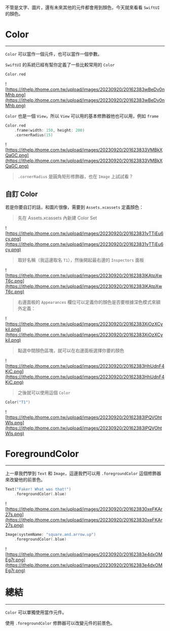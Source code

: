 不管是文字、圖片，還有未來其他的元件都會用到顏色，今天就來看看 `SwiftUI` 的顏色。

# Color
---
`Color` 可以當作一個元件，也可以當作一個參數。

`SwiftUI` 的系統已經有幫你定義了一些比較常用的 `Color` 
```swift
Color.red
```

![https://ithelp.ithome.com.tw/upload/images/20230920/20162383wBeDv0nMhb.png](https://ithelp.ithome.com.tw/upload/images/20230920/20162383wBeDv0nMhb.png)

`Color` 也是一個 `View`，所以 `View` 可以用的基本修飾器他也可以用，例如 `frame`

```swift
Color.red
    .frame(width: 150, height: 200)
    .cornerRadius(15)
```

![https://ithelp.ithome.com.tw/upload/images/20230920/201623833VMBkXQaGC.png](https://ithelp.ithome.com.tw/upload/images/20230920/201623833VMBkXQaGC.png)

> `.cornerRadius` 是圓角矩形修飾器，也在 `Image` 上試試看？

## 自訂 Color

若是你要自訂的話，和圖片很像，需要到 `Assets.xcassets` 定義顏色：

> 先在 Assets.xcassets 內新建 Color Set

![https://ithelp.ithome.com.tw/upload/images/20230920/201623831vTTiEu6cy.png](https://ithelp.ithome.com.tw/upload/images/20230920/201623831vTTiEu6cy.png)

> 取好名稱（我這邊取名 `T1`），然後開起最右邊的 `Inspectors` 面板

![https://ithelp.ithome.com.tw/upload/images/20230920/20162383lKAtpXwT6c.png](https://ithelp.ithome.com.tw/upload/images/20230920/20162383lKAtpXwT6c.png)

> 右邊面板的 `Appearances` 欄位可以定義你的顏色是否要根據深色模式來額外定義：

![https://ithelp.ithome.com.tw/upload/images/20230920/20162383XiOzXCykiI.png](https://ithelp.ithome.com.tw/upload/images/20230920/20162383XiOzXCykiI.png)

> 點選中間顏色區塊，就可以在右邊面板選擇你要的顏色

![https://ithelp.ithome.com.tw/upload/images/20230920/20162383HhUdnF4KjC.png](https://ithelp.ithome.com.tw/upload/images/20230920/20162383HhUdnF4KjC.png)

> 之後就可以使用這個 `Color`

```swift
Color("T1")
```

![https://ithelp.ithome.com.tw/upload/images/20230920/20162383lPQVOhtWIs.png](https://ithelp.ithome.com.tw/upload/images/20230920/20162383lPQVOhtWIs.png)

# ForegroundColor
---
上一章我們學到 `Text` 和 `Image`，這邊我們可以用 `.foregroundColor` 這個修飾器來改變他的前景色。

```swift
Text("Faker! What was that!")
    .foregroundColor(.blue)
```

![https://ithelp.ithome.com.tw/upload/images/20230920/201623830xeFKAr27s.png](https://ithelp.ithome.com.tw/upload/images/20230920/201623830xeFKAr27s.png)

```swift
Image(systemName: "square.and.arrow.up")
    .foregroundColor(.blue)
```

![https://ithelp.ithome.com.tw/upload/images/20230920/20162383e4dxOMEg7r.png](https://ithelp.ithome.com.tw/upload/images/20230920/20162383e4dxOMEg7r.png)

# 總結
---
`Color` 可以單獨使用當作元件。

使用 `.foregroundColor` 修飾器可以改變元件的前景色。
